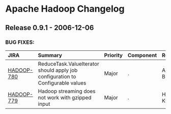 
<!---
# Licensed to the Apache Software Foundation (ASF) under one
# or more contributor license agreements.  See the NOTICE file
# distributed with this work for additional information
# regarding copyright ownership.  The ASF licenses this file
# to you under the Apache License, Version 2.0 (the
# "License"); you may not use this file except in compliance
# with the License.  You may obtain a copy of the License at
#
#     http://www.apache.org/licenses/LICENSE-2.0
#
# Unless required by applicable law or agreed to in writing, software
# distributed under the License is distributed on an "AS IS" BASIS,
# WITHOUT WARRANTIES OR CONDITIONS OF ANY KIND, either express or implied.
# See the License for the specific language governing permissions and
# limitations under the License.
-->
# Apache Hadoop Changelog

## Release 0.9.1 - 2006-12-06



### BUG FIXES:

| JIRA | Summary | Priority | Component | Reporter | Contributor |
|:---- |:---- | :--- |:---- |:---- |:---- |
| [HADOOP-780](https://issues.apache.org/jira/browse/HADOOP-780) | ReduceTask.ValueIterator should apply job configuration to Configurable values |  Major | . | Andrzej Bialecki | Andrzej Bialecki |
| [HADOOP-779](https://issues.apache.org/jira/browse/HADOOP-779) | Hadoop streaming does not work with gzipped input |  Major | . | Hairong Kuang | Hairong Kuang |


